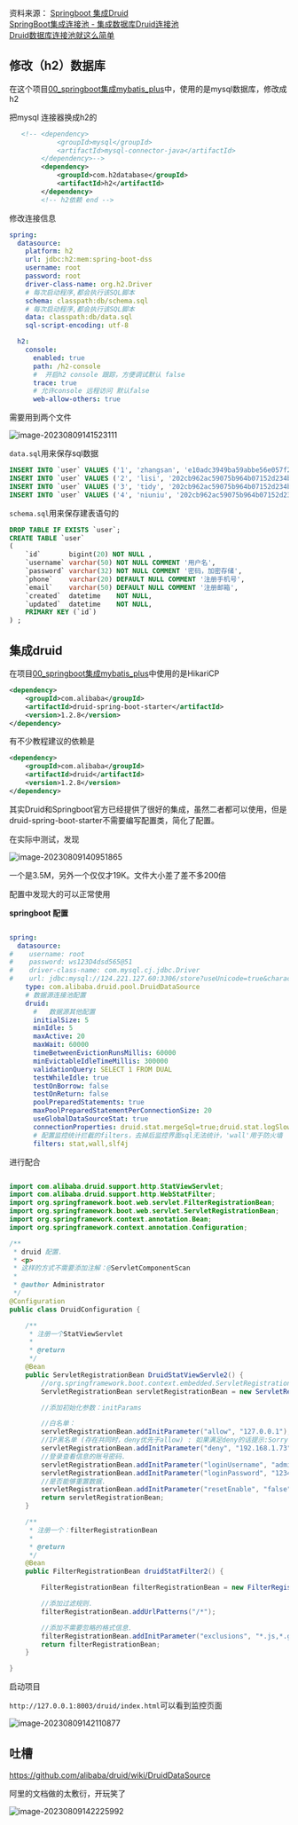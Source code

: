 资料来源：
[Springboot 集成Druid](https://blog.csdn.net/m0_69057918/article/details/131169602)<br/>
[SpringBoot集成连接池 - 集成数据库Druid连接池](https://juejin.cn/post/6844903583129796621)<br/>
[Druid数据库连接池就这么简单](https://juejin.cn/post/6844903583129796621)



## 修改（h2）数据库

在这个项目[00_springboot集成mybatis_plus](数据库/mybatis_puls/00_springboot集成mybatis_plus.md)中，使用的是mysql数据库，修改成h2

把mysql 连接器换成h2的

```xml
   <!-- <dependency>
            <groupId>mysql</groupId>
            <artifactId>mysql-connector-java</artifactId>
        </dependency>-->
        <dependency>
            <groupId>com.h2database</groupId>
            <artifactId>h2</artifactId>
        </dependency>
        <!-- h2依赖 end -->
```

修改连接信息

```yaml
spring:
  datasource:
    platform: h2
    url: jdbc:h2:mem:spring-boot-dss
    username: root
    password: root
    driver-class-name: org.h2.Driver
    # 每次启动程序,都会执行该SQL脚本
    schema: classpath:db/schema.sql
    # 每次启动程序,都会执行该SQL脚本
    data: classpath:db/data.sql
    sql-script-encoding: utf-8

  h2:
    console:
      enabled: true
      path: /h2-console
      #  开启h2 console 跟踪，方便调试默认 false
      trace: true
      # 允许console 远程访问 默认false
      web-allow-others: true
```

需要用到两个文件

![image-20230809141523111](img/image-20230809141523111.png)

`data.sql`用来保存sql数据

```sql
INSERT INTO `user` VALUES ('1', 'zhangsan', 'e10adc3949ba59abbe56e057f20f883e', '13488888888', 'aa@a.cn', '2015-04-06 17:03:55', '2015-04-06 17:03:55');
INSERT INTO `user` VALUES ('2', 'lisi', '202cb962ac59075b964b07152d234b70', '12344444444', null, '2015-06-19 10:02:11', '2015-06-19 10:02:11');
INSERT INTO `user` VALUES ('3', 'tidy', '202cb962ac59075b964b07152d234b70', '13600112243', null, '2015-07-30 17:26:25', '2015-07-30 17:26:25');
INSERT INTO `user` VALUES ('4', 'niuniu', '202cb962ac59075b964b07152d234b70', '15866777744', '', '2015-08-01 11:48:42', '2015-08-01 11:48:42');
```

`schema.sql`用来保存建表语句的

```sql
DROP TABLE IF EXISTS `user`;
CREATE TABLE `user`
(
    `id`       bigint(20) NOT NULL ,
    `username` varchar(50) NOT NULL COMMENT '用户名',
    `password` varchar(32) NOT NULL COMMENT '密码，加密存储',
    `phone`    varchar(20) DEFAULT NULL COMMENT '注册手机号',
    `email`    varchar(50) DEFAULT NULL COMMENT '注册邮箱',
    `created`  datetime    NOT NULL,
    `updated`  datetime    NOT NULL,
    PRIMARY KEY (`id`)
) ;
```


## 集成druid
在项目[00_springboot集成mybatis_plus](数据库/mybatis_puls/00_springboot集成mybatis_plus.md)中使用的是HikariCP

```xml
<dependency>
    <groupId>com.alibaba</groupId>
    <artifactId>druid-spring-boot-starter</artifactId>
    <version>1.2.8</version>
</dependency>
```
有不少教程建议的依赖是

```xml
<dependency>
    <groupId>com.alibaba</groupId>
    <artifactId>druid</artifactId>
    <version>1.2.8</version>
</dependency>
```
其实Druid和Springboot官方已经提供了很好的集成，虽然二者都可以使用，但是druid-spring-boot-starter不需要编写配置类，简化了配置。 

在实际中测试，发现

![image-20230809140951865](img/image-20230809140951865.png)

一个是3.5M，另外一个仅仅才19K。文件大小差了差不多200倍

配置中发现大的可以正常使用

**springboot 配置**

```yaml

spring:
  datasource:
#    username: root
#    password: ws123D4dsd565@51
#    driver-class-name: com.mysql.cj.jdbc.Driver
#    url: jdbc:mysql://124.221.127.60:3306/store?useUnicode=true&characterEncoding=utf8&serverTimezone=Asia/Shanghai&useSSL=false
    type: com.alibaba.druid.pool.DruidDataSource
    # 数据源连接池配置
    druid:
      #   数据源其他配置
      initialSize: 5
      minIdle: 5
      maxActive: 20
      maxWait: 60000
      timeBetweenEvictionRunsMillis: 60000
      minEvictableIdleTimeMillis: 300000
      validationQuery: SELECT 1 FROM DUAL
      testWhileIdle: true
      testOnBorrow: false
      testOnReturn: false
      poolPreparedStatements: true
      maxPoolPreparedStatementPerConnectionSize: 20
      useGlobalDataSourceStat: true
      connectionProperties: druid.stat.mergeSql=true;druid.stat.logSlowSql=true;druid.stat.slowSqlMillis=1000;
      # 配置监控统计拦截的filters，去掉后监控界面sql无法统计，'wall'用于防火墙
      filters: stat,wall,slf4j

```

进行配合

```java

import com.alibaba.druid.support.http.StatViewServlet;
import com.alibaba.druid.support.http.WebStatFilter;
import org.springframework.boot.web.servlet.FilterRegistrationBean;
import org.springframework.boot.web.servlet.ServletRegistrationBean;
import org.springframework.context.annotation.Bean;
import org.springframework.context.annotation.Configuration;

/**
 * druid 配置.
 * <p>
 * 这样的方式不需要添加注解：@ServletComponentScan
 *
 * @author Administrator
 */
@Configuration
public class DruidConfiguration {

    /**
     * 注册一个StatViewServlet
     *
     * @return
     */
    @Bean
    public ServletRegistrationBean DruidStatViewServle2() {
        //org.springframework.boot.context.embedded.ServletRegistrationBean提供类的进行注册.
        ServletRegistrationBean servletRegistrationBean = new ServletRegistrationBean(new StatViewServlet(), "/druid/*");

        //添加初始化参数：initParams

        //白名单：
        servletRegistrationBean.addInitParameter("allow", "127.0.0.1");
        //IP黑名单 (存在共同时，deny优先于allow) : 如果满足deny的话提示:Sorry, you are not permitted to view this page.
        servletRegistrationBean.addInitParameter("deny", "192.168.1.73");
        //登录查看信息的账号密码.
        servletRegistrationBean.addInitParameter("loginUsername", "admin");
        servletRegistrationBean.addInitParameter("loginPassword", "123456");
        //是否能够重置数据.
        servletRegistrationBean.addInitParameter("resetEnable", "false");
        return servletRegistrationBean;
    }

    /**
     * 注册一个：filterRegistrationBean
     *
     * @return
     */
    @Bean
    public FilterRegistrationBean druidStatFilter2() {

        FilterRegistrationBean filterRegistrationBean = new FilterRegistrationBean(new WebStatFilter());

        //添加过滤规则.
        filterRegistrationBean.addUrlPatterns("/*");

        //添加不需要忽略的格式信息.
        filterRegistrationBean.addInitParameter("exclusions", "*.js,*.gif,*.jpg,*.png,*.css,*.ico,/druid/*");
        return filterRegistrationBean;
    }

}
```

启动项目

`http://127.0.0.1:8003/druid/index.html`可以看到监控页面

![image-20230809142110877](img/image-20230809142110877.png)

## 吐槽

https://github.com/alibaba/druid/wiki/DruidDataSource

阿里的文档做的太敷衍，开玩笑了

![image-20230809142225992](img/image-20230809142225992.png)